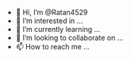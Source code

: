 - 👋 Hi, I’m @Ratan4529
- 👀 I’m interested in ...
- 🌱 I’m currently learning ...
- 💞️ I’m looking to collaborate on ...
- 📫 How to reach me ...

<!---
Ratan4529/Ratan4529 is a ✨ special ✨ repository because its `README.md` (this file) appears on your GitHub profile.
You can click the Preview link to take a look at your changes.
--->

